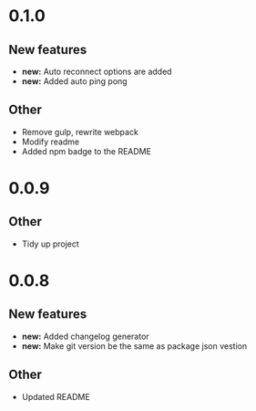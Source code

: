 # 0.1.0
 
## New features 
 
* **new:**  Auto reconnect options are added
* **new:**  Added auto ping pong
 
## Other 
 
* Remove gulp, rewrite webpack
* Modify readme
* Added npm badge to the README
 
# 0.0.9
 
## Other 
 
* Tidy up project
 
# 0.0.8
 
## New features 
 
* **new:**  Added changelog generator
* **new:**  Make git version be the same as package json vestion

## Other 
 
* Updated README
 
